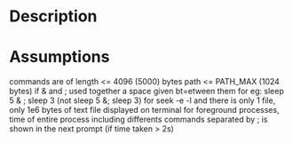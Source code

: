 # Description

# Assumptions

commands are of length <= 4096 (5000) bytes
path <= PATH_MAX (1024 bytes)
if & and ; used together a space given bt=etween them for eg: sleep 5 & ; sleep 3 (not sleep 5 &; sleep 3)
for seek -e -l and there is only 1 file, only 1e6 bytes of text file displayed on terminal
for foreground processes, time of entire process including differents commands separated by ; is shown in the next prompt (if time taken > 2s) 

